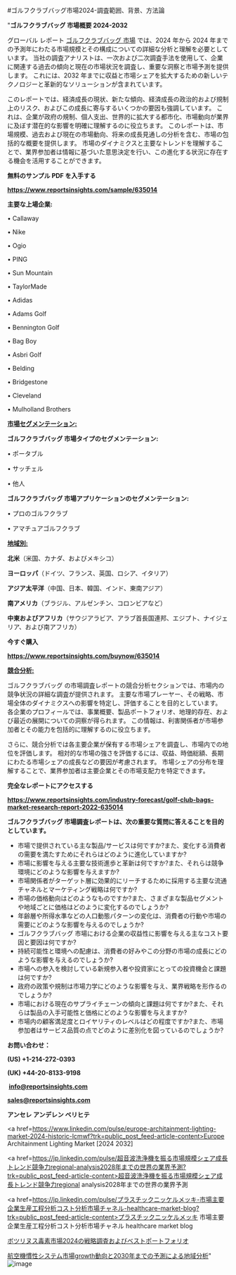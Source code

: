 #ゴルフクラブバッグ市場2024-調査範囲、背景、方法論

"<strong>ゴルフクラブバッグ 市場概要 2024-2032</strong>

グローバル レポート <a href=https://www.reportsinsights.com/sample/635014>ゴルフクラブバッグ 市場</a> では、2024 年から 2024 年までの予測年にわたる市場規模とその構成についての詳細な分析と理解を必要としています。 当社の調査アナリストは、一次および二次調査手法を使用して、企業に関連する過去の傾向と現在の市場状況を調査し、重要な洞察と市場予測を提供します。 これには、2032 年までに収益と市場シェアを拡大​​するための新しいテクノロジーと革新的なソリューションが含まれています。

このレポートでは、経済成長の現状、新たな傾向、経済成長の政治的および規制上のリスク、およびこの成長に寄与するいくつかの要因も強調しています。 これは、企業が政府の規制、個人支出、世界的に拡大する都市化、市場動向が業界に及ぼす潜在的な影響を明確に理解するのに役立ちます。 このレポートは、市場規模、過去および現在の市場動向、将来の成長見通しの分析を含む、市場の包括的な概要を提供します。 市場のダイナミクスと主要なトレンドを理解することで、業界参加者は情報に基づいた意思決定を行い、この進化する状況に存在する機会を活用することができます。

<strong><b>無料のサンプル PDF を入手する</b></strong>

<a href=https://www.reportsinsights.com/sample/635014><strong><u>https://www.reportsinsights.com/sample/635014</u></strong></a>

<strong>主要な上場企業:</strong>

• Callaway

• Nike

• Ogio

• PING

• Sun Mountain

• TaylorMade

• Adidas

• Adams Golf

• Bennington Golf

• Bag Boy

• Asbri Golf

• Belding

• Bridgestone

• Cleveland

• Mulholland Brothers

<strong><u>市場セグメンテーション</u></strong><strong><u>:</u></strong>

<strong>ゴルフクラブバッグ 市場タイプのセグメンテーション:</strong>

• ポータブル

• サッチェル

• 他人

<strong>ゴルフクラブバッグ 市場アプリケーションのセグメンテーション:</strong>

• プロのゴルフクラブ

• アマチュアゴルフクラブ

<strong><u>地域別</u></strong><strong><u>:</u></strong>

<strong>北米</strong>（米国、カナダ、およびメキシコ）

<strong>ヨーロッパ</strong>（ドイツ、フランス、英国、ロシア、イタリア）

<strong>アジア太平洋</strong>（中国、日本、韓国、インド、東南アジア）

<strong>南アメリカ</strong>（ブラジル、アルゼンチン、コロンビアなど）

<strong>中東およびアフリカ</strong>（サウジアラビア、アラブ首長国連邦、エジプト、ナイジェリア、および南アフリカ）

<strong>今すぐ購入</strong>

<a href=https://www.reportsinsights.com/buynow/635014><strong><u>https://www.reportsinsights.com/buynow/635014</u></strong></a>

<strong><u>競合分析:</u></strong>

ゴルフクラブバッグ の市場調査レポートの競合分析セクションでは、市場内の競争状況の詳細な調査が提供されます。 主要な市場プレーヤー、その戦略、市場全体のダイナミクスへの影響を特定し、評価することを目的としています。 各企業のプロフィールでは、事業概要、製品ポートフォリオ、地理的存在、および最近の展開についての洞察が得られます。 この情報は、利害関係者が市場参加者とその能力を包括的に理解するのに役立ちます。

さらに、競合分析では各主要企業が保有する市場シェアを調査し、市場内での地位を評価します。 相対的な市場の強さを評価するには、収益、時価総額、長期にわたる市場シェアの成長などの要因が考慮されます。 市場シェアの分布を理解することで、業界参加者は主要企業とその市場支配力を特定できます。

<strong>完全なレポートにアクセスする</strong>

<a href=https://www.reportsinsights.com/industry-forecast/golf-club-bags-market-research-report-2022-635014><strong><u><b>https://www.reportsinsights.com/industry-forecast/golf-club-bags-market-research-report-2022-635014</b></u></strong></a>

<strong><b>ゴルフクラブバッグ 市場調査レポートは、次の重要な質問に答えることを目的としています。</b></strong>
<ul>
  <li>市場で提供されている主な製品/サービスは何ですか?また、変化する消費者の需要を満たすためにそれらはどのように進化していますか?</li>
  <li>市場に影響を与える主要な技術進歩と革新は何ですか?また、それらは競争環境にどのような影響を与えますか?</li>
  <li>市場関係者がターゲット層に効果的にリーチするために採用する主要な流通チャネルとマーケティング戦略は何ですか?</li>
  <li>市場の価格動向はどのようなものですか?また、さまざまな製品セグメントや地域ごとに価格はどのように変化するのでしょうか?</li>
  <li>年齢層や所得水準などの人口動態パターンの変化は、消費者の行動や市場の需要にどのような影響を与えるのでしょうか?</li>
  <li>ゴルフクラブバッグ 市場における企業の収益性に影響を与える主なコスト要因と要因は何ですか?</li>
  <li>持続可能性と環境への配慮は、消費者の好みやこの分野の市場の成長にどのような影響を与えるのでしょうか?</li>
  <li>市場への参入を検討している新規参入者や投資家にとっての投資機会と課題は何ですか?</li>
  <li>政府の政策や規制は市場力学にどのような影響を与え、業界戦略を形作るのでしょうか?</li>
  <li>市場における現在のサプライチェーンの傾向と課題は何ですか?また、それらは製品の入手可能性と価格にどのような影響を与えますか?</li>
  <li>市場内の顧客満足度とロイヤリティのレベルはどの程度ですか?また、市場参加者はサービス品質の点でどのように差別化を図っているのでしょうか?</li>
</ul>
<strong>お問い合わせ：</strong>

<strong>(US) +1-214-272-0393</strong>

<strong>(UK) +44-20-8133-9198</strong>

<strong> </strong><a href=info@reportsinsights.com><strong><u>info@reportsinsights.com</u></strong></a>

<a href=sales@reportsinsights.com><strong><u>sales@reportsinsights.com</u></strong></a>

<strong>アンセレ アンデレン ベリヒテ</strong>

<a href=https://www.linkedin.com/pulse/europe-architainment-lighting-market-2024-historic-lcmwf?trk=public_post_feed-article-content>Europe Architainment Lighting Market [2024 2032]</a>

<a href=https://jp.linkedin.com/pulse/超音波洗浄機を振る市場規模シェア成長トレンド競争力regional-analysis2028年までの世界の業界予測?trk=public_post_feed-article-content>超音波洗浄機を振る市場規模シェア成長トレンド競争力regional analysis2028年までの世界の業界予測</a>

<a href=https://jp.linkedin.com/pulse/プラスチックニッケルメッキ-市場主要企業生産工程分析コスト分析市場チャネル-healthcare-market-blog?trk=public_post_feed-article-content>プラスチックニッケルメッキ 市場主要企業生産工程分析コスト分析市場チャネル healthcare market blog</a>

<a href=https://www.linkedin.com/pulse/ボツリヌス毒素市場2024の戦略調査およびベストポートフォリオ-community-market-research/>ボツリヌス毒素市場2024の戦略調査およびベストポートフォリオ</a>

<a href=https://www.linkedin.com/pulse/航空機慣性システム市場growth動向と2030年までの予測による地域分析-reports-insights-expert-texwe/>航空機慣性システム市場growth動向と2030年までの予測による地域分析</a>"
![image](https://github.com/ahaan12367/RIMarket24/assets/158471582/2e91f93c-2390-471b-8745-f6d5d9de4620)
